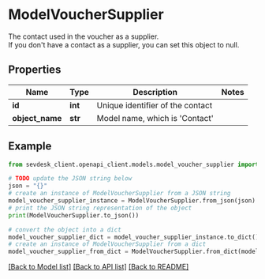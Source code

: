 # ModelVoucherSupplier

The contact used in the voucher as a supplier.<br> If you don't have a contact as a supplier, you can set this object to null.

## Properties

Name | Type | Description | Notes
------------ | ------------- | ------------- | -------------
**id** | **int** | Unique identifier of the contact | 
**object_name** | **str** | Model name, which is &#39;Contact&#39; | 

## Example

```python
from sevdesk_client.openapi_client.models.model_voucher_supplier import ModelVoucherSupplier

# TODO update the JSON string below
json = "{}"
# create an instance of ModelVoucherSupplier from a JSON string
model_voucher_supplier_instance = ModelVoucherSupplier.from_json(json)
# print the JSON string representation of the object
print(ModelVoucherSupplier.to_json())

# convert the object into a dict
model_voucher_supplier_dict = model_voucher_supplier_instance.to_dict()
# create an instance of ModelVoucherSupplier from a dict
model_voucher_supplier_from_dict = ModelVoucherSupplier.from_dict(model_voucher_supplier_dict)
```
[[Back to Model list]](../README.md#documentation-for-models) [[Back to API list]](../README.md#documentation-for-api-endpoints) [[Back to README]](../README.md)


